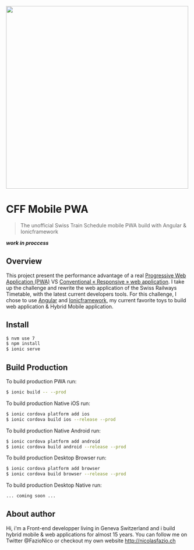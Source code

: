 <img src="https://jobtic.ch/img/companies/323.png" height="auto" width="500px">

# CFF Mobile PWA
<blockquote>
The unofficial Swiss Train Schedule mobile PWA build with Angular & Ionicframework
</blockquote>

***work in proccess***

## Overview
This project present the performance advantage of a real [Progressive Web Application (PWA)](https://developers.google.com/web/progressive-web-apps/) VS [Conventional « Responsive » web application](https://en.wikipedia.org/wiki/Responsive_web_design). I take up the challenge and rewrite the web application of the Swiss Railways Timetable, with the latest current developers tools. For this challenge, I chose to use [Angular](https://angular.io/) and [Ionicframework](ionicframework.com), my current favorite toys to build web application & Hybrid Mobile application.

## Install

```bash
$ nvm use 7
$ npm install
$ ionic serve
```

## Build Production

To build production PWA run:

```bash
$ ionic build -- --prod
```

To build production Native iOS run:
```bash
$ ionic cordova platform add ios
$ ionic cordova build ios --release --prod
```

To build production Native Android run:
```bash
$ ionic cordova platform add android
$ ionic cordova build android --release --prod
```

To build production Desktop Browser run:
```bash
$ ionic cordova platform add browser
$ ionic cordova build browser --release --prod
```
To build production Desktop Native run:
```bash
... coming soon ...
```

## About author
Hi, i'm a Front-end developper living in Geneva Switzerland and i build hybrid mobile & web applications for almost 15 years. You can follow me on Twitter @FazioNico or checkout my own website http://nicolasfazio.ch
